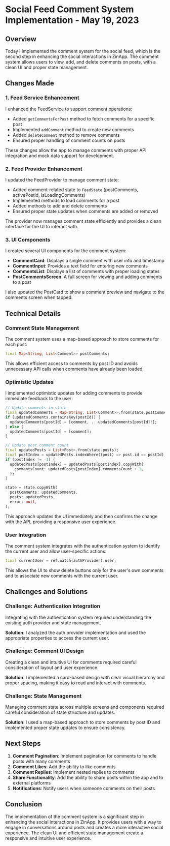 # Social Feed Comment System Implementation - May 19, 2023

## Overview

Today I implemented the comment system for the social feed, which is the second step in enhancing the social interactions in ZinApp. The comment system allows users to view, add, and delete comments on posts, with a clean UI and proper state management.

## Changes Made

### 1. Feed Service Enhancement

I enhanced the FeedService to support comment operations:

- Added `getCommentsForPost` method to fetch comments for a specific post
- Implemented `addComment` method to create new comments
- Added `deleteComment` method to remove comments
- Ensured proper handling of comment counts on posts

These changes allow the app to manage comments with proper API integration and mock data support for development.

### 2. Feed Provider Enhancement

I updated the FeedProvider to manage comment state:

- Added comment-related state to `FeedState` (postComments, activePostId, isLoadingComments)
- Implemented methods to load comments for a post
- Added methods to add and delete comments
- Ensured proper state updates when comments are added or removed

The provider now manages comment state efficiently and provides a clean interface for the UI to interact with.

### 3. UI Components

I created several UI components for the comment system:

- **CommentCard**: Displays a single comment with user info and timestamp
- **CommentInput**: Provides a text field for entering new comments
- **CommentsList**: Displays a list of comments with proper loading states
- **PostCommentsScreen**: A full screen for viewing and adding comments to a post

I also updated the PostCard to show a comment preview and navigate to the comments screen when tapped.

## Technical Details

### Comment State Management

The comment system uses a map-based approach to store comments for each post:

```dart
final Map<String, List<Comment>> postComments;
```

This allows efficient access to comments by post ID and avoids unnecessary API calls when comments have already been loaded.

### Optimistic Updates

I implemented optimistic updates for adding comments to provide immediate feedback to the user:

```dart
// Update comments in state
final updatedComments = Map<String, List<Comment>>.from(state.postComments);
if (updatedComments.containsKey(postId)) {
  updatedComments[postId] = [comment, ...updatedComments[postId]!];
} else {
  updatedComments[postId] = [comment];
}

// Update post comment count
final updatedPosts = List<Post>.from(state.posts);
final postIndex = updatedPosts.indexWhere((post) => post.id == postId);
if (postIndex != -1) {
  updatedPosts[postIndex] = updatedPosts[postIndex].copyWith(
    commentsCount: updatedPosts[postIndex].commentsCount + 1,
  );
}

state = state.copyWith(
  postComments: updatedComments,
  posts: updatedPosts,
  error: null,
);
```

This approach updates the UI immediately and then confirms the change with the API, providing a responsive user experience.

### User Integration

The comment system integrates with the authentication system to identify the current user and allow user-specific actions:

```dart
final currentUser = ref.watch(authProvider).user;
```

This allows the UI to show delete buttons only for the user's own comments and to associate new comments with the current user.

## Challenges and Solutions

### Challenge: Authentication Integration

Integrating with the authentication system required understanding the existing auth provider and state management.

**Solution**: I analyzed the auth provider implementation and used the appropriate properties to access the current user.

### Challenge: Comment UI Design

Creating a clean and intuitive UI for comments required careful consideration of layout and user experience.

**Solution**: I implemented a card-based design with clear visual hierarchy and proper spacing, making it easy to read and interact with comments.

### Challenge: State Management

Managing comment state across multiple screens and components required careful consideration of state structure and updates.

**Solution**: I used a map-based approach to store comments by post ID and implemented proper state updates to ensure consistency.

## Next Steps

1. **Comment Pagination**: Implement pagination for comments to handle posts with many comments
2. **Comment Likes**: Add the ability to like comments
3. **Comment Replies**: Implement nested replies to comments
4. **Share Functionality**: Add the ability to share posts within the app and to external platforms
5. **Notifications**: Notify users when someone comments on their posts

## Conclusion

The implementation of the comment system is a significant step in enhancing the social interactions in ZinApp. It provides users with a way to engage in conversations around posts and creates a more interactive social experience. The clean UI and efficient state management create a responsive and intuitive user experience.
